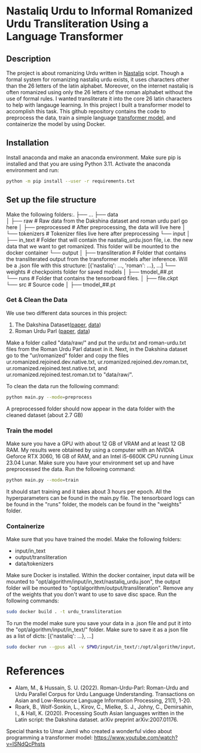 # Nastaliq Urdu to Informal Romanized Urdu Transliteration Using a Language Transformer
## Description 
The project is about romanizing Urdu written in [Nastaliq](https://en.wikipedia.org/wiki/Nastaliq) scipt. Though a formal system for romanizing nastaliq urdu exists, it uses characters other than the 26 letters of the latin alphabet. Moreover, on the internet nastaliq is often romanized using only the 26 letters of the roman alphabet without the use of formal rules. I wanted transliterate it into the core 26 latin characters to help with langauge learning. In this project I built a transformer model to accomplish this task. This github repository contains the code to preprocess the data, train a simple language [transformer model](https://arxiv.org/pdf/1706.03762.pdf), and containerize the model by using Docker. 

## Installation
Install anaconda and make an anaconda environment. Make sure pip is installed and that you are using Python 3.11. Activate the anaconda environment and run:

```sh
python -m pip install --user -r requirements.txt
```
## Set up the file structure

Make the following folders:.
├── ...
├── data                            
│   ├── raw                         # Raw data from the Dakshina dataset and roman urdu parl go here
│   ├── preprocessed                # After preprocessing, the data will live here
│   └── tokenizers                  # Tokenizer files live here after preprocessing
└── input
│   ├── in_text                     # Folder that will contain the nastaliq_urdu.json file, i.e. the new data that we want to get romanized. This folder will be mounted to the docker container
└── output
│   ├── transliteration             # Folder that contains the transliterated output from the transformer models after inference. Will be a .json file with this structure: [{'nastaliq': ..., 'roman': ...}, ...]
└── weights                         # checkpoints folder for saved models
│   ├── tmodel_##.pt               
└── runs                            # Folder that contains the tensorboard files.
│   ├── file.ckpt               
└── src                             # Source code
│   ├── tmodel_##.pt               

### Get & Clean the Data

We use two different data sources in this project:
1. The Dakshina Dataset([paper](https://arxiv.org/abs/2007.01176), [data](https://github.com/google-research-datasets/dakshina)) 
2. Roman Urdu Parl ([paper](https://dl.acm.org/doi/fullHtml/10.1145/3464424), [data](https://drive.google.com/drive/folders/1yXzE8ejq7EZxIsumIsEbkHdv9eAKUGs9))

Make a folder called "data/raw/" and put the urdu.txt and roman-urdu.txt files from the Roman Urdu Parl dataset in it. Next, in the Dakshina dataset go to the "ur/romanized" folder and copy the files ur.romanized.rejoined.dev.native.txt, ur.romanized.rejoined.dev.roman.txt, ur.romanized.rejoined.test.native.txt, and ur.romanized.rejoined.test.roman.txt to  "data/raw/".

To clean the data run the following command:

```sh
python main.py --mode=preprocess
```

A preprocessed folder should now appear in the data folder with the cleaned dataset (about 2.7 GB)

### Train the model

Make sure you have a GPU with about 12 GB of VRAM and at least 12 GB RAM. My results were obtained by using a computer with an NVIDIA Geforce RTX 3060, 16 GB of RAM, and an Intel i5-6600K CPU running Linux 23.04 Lunar. Make sure you have your environment set up and have preprocessed the data. Run the following command:

```sh
python main.py --mode=train
```
It should start training and it takes about 3 hours per epoch. All the hyperparameters can be found in the main.py file. 
The tensorboard logs can be found in the "runs" folder, the models can be found in the "weights" folder. 

### Containerize
Make sure that you have trained the model. Make the following folders:
- input/in_text
- output/transliteration
- data/tokenizers

Make sure Docker is installed. Within the docker container, input data will be mounted to "opt/algorithm/input/in_text/nastaliq_urdu.json", the output folder will be mounted to "opt/algorithm/output/transliteration". Remove any of the weights that you don't want to use to save disc space. Run the following commands:

```sh
sudo docker build . -t urdu_transliteration
```

To run the model make sure you save your data in a .json file and put it into the "opt/algorithm/input/in_text/" folder. Make sure to save it as a json file as a list of dicts: [{'nastaliq': ...}, ...]

```sh
sudo docker run --gpus all -v $PWD/input/in_text/:/opt/algorithm/input/in_text/ -v $PWD/output/transliteration/:/opt/algorithm/input/output/transliteration/ urdu_transliteration:latest /bin/bash
```

# References
- Alam, M., & Hussain, S. U. (2022). Roman-Urdu-Parl: Roman-Urdu and Urdu Parallel Corpus for Urdu Language Understanding. Transactions on Asian and Low-Resource Language Information Processing, 21(1), 1-20.
- Roark, B., Wolf-Sonkin, L., Kirov, C., Mielke, S. J., Johny, C., Demirsahin, I., & Hall, K. (2020). Processing South Asian languages written in the Latin script: the Dakshina dataset. arXiv preprint arXiv:2007.01176.

Special thanks to Umar Jamil who created a wonderful video about programming a transformer model: https://www.youtube.com/watch?v=ISNdQcPhsts

